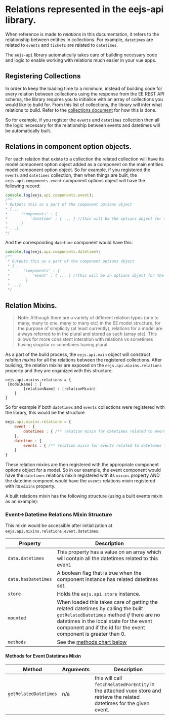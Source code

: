 # Relations represented in the eejs-api library.

When reference is made to *relations* in this documentation, it refers to the relationship between entities in collections. For example, `datetimes` are related to `events` and `tickets` are related to `datetimes`.

The `eejs-api` library automatically takes care of building necessary code and logic to enable working with relations much easier in your vue apps.

## Registering Collections

In order to keep the loading time to a minimum, instead of building code for every relation between collections using the response from the EE REST API schema, the library requires you to initialice with an array of collections you would like to build for.  From this list of collections, the library will infer what relations to build.  Refer to the [collections document](eejs-api-collections.md) for how this is done.

So for example, if you register the `events` and `datetimes` collection then all the logic necessary for the relationship between events and datetimes will be automatically built.
 
 ## Relations in component option objects.
 
 For each relation that exists to a collection the related collection will have its model component option object added as a component on the main entities model component option object.  So for example, if you registered the `events` and `datetimes` collection, then when things are built, the `eejs.api.components.event` component options object will have the following record:
 
 ```js
console.log(eejs.api.components.event);
/**
 * Outputs this as a part of the component options object
 * {...
 *      'components' : {
 *          'datetime' : { ... } //this will be the options object for the datetimes model component option object.
 *      }
 * ...}
 */
```

And the corresponding `datetime` component would have this:

```js
console.log(eejs.api.components.datetime);
/**
 * Outputs this as a part of the component options object
 * { ...
 *      'components' : {
 *          'event' : { ... } //this will be an options object for the event model component option object.
 *       }
 * ...}
 */
```

## Relation Mixins.

> Note: Although there are a variety of different relation types (one to many, many to one, many to many etc) in the EE model structure, for the purpose of simplicity (at least currently), relations for a model are always referred to in the plural and stored as such (array etc).  This allows for more consistent interation with relations vs sometimes having singular or sometimes having plural.

As a part of the build process, the `eejs.api.main` object will construct *relation mixins* for all the relations between the registered collections.  After building, the relation mixins are exposed on the `eejs.api.mixins.relations` property and they are organized with this structure:

```
eejs.api.mixins.relations = {
 [modelName] : {
        [relationName] : [relationMixin]
    }
}
```

So for example if both `datetimes` and `events` collections were registered with the library, this would be the structure

```js
eejs.api.mixins.relations = {
    event : {
        datetimes : { /** relation mixin for datetimes related to events **/ } 
    },
    datetime : {
        events : { /** relation mixin for events related to datetemes **/ }
    }
}
```

These relation mixins are then registered with the appropriate component options object for a model.  So in our example, the event component would have the `datetimes` relations mixin registered with its `mixins` property AND the datetime compnent would have the `events` relations mixin registered with its `mixins` property.

A built relations mixin has the following structure (using a built events mixin as an example):

### Event->Datetime Relations Mixin Structure

This mixin would be accessible after initialization at `eejs.api.mixins.relations.event.datetimes`.
 
Property | Description
|-------|------------|
`data.datetimes` | This property has a value on an array which will contain all the datetimes related to this event.
`data.hasDatetimes` | A boolean flag that is true when the component instance has related datetimes set.
`store` | Holds the `eejs.api.store` instance.
`mounted` | When loaded this takes care of getting the related datetimes by calling the built `getRelatedDatetimes` method _if_ there are no datetimes in the local state for the event component and if the id for the event component is greater than 0.
`methods` | See the [methods chart below](#methods-for-event-datetimes-mixin)

#### Methods for Event Datetimes Mixin

Method | Arguments | Description
|---------|----------|------------|
`getRelatedDatetimes` | n/a | this will call `fetchRelatedForEntity` in the attached vuex store and retrieve the related datetimes for the given event.




